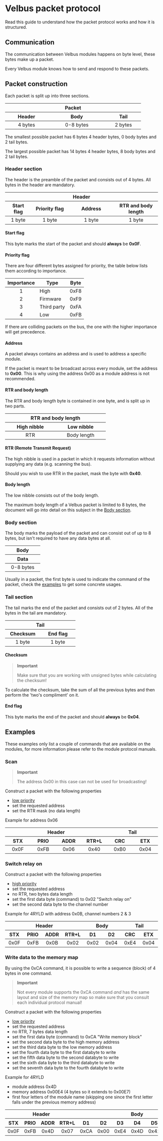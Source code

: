 # Velbus packet protocol
Read this guide to understand how the packet protocol works and how it is structured.

## Communication
The communication between Velbus modules happens on byte level, these bytes make up a packet.

Every Velbus module knows how to send and respond to these packets.

## Packet construction
Each packet is split up into three sections.

<table class="table table-bordered">
	<thead>
		<tr>
			<th colspan="3" align="center" width=400px">Packet</th>
		</tr>
		<tr>
			<th align="center" width="125px">Header</th>
			<th align="center" width="175px">Body</th>
			<th align="center" width="100px">Tail</th>
		</tr>
	</thead>
	<tbody>
		<tr>
			<td align="center" width="125px">4 bytes</td>
			<td align="center" width="175px">0-8 bytes</td>
			<td align="center" width="100px">2 bytes</td>
		</tr>
	</tbody>
</table>

The smallest possible packet has 6 bytes 4 header bytes, 0 body bytes and 2 tail bytes.

The largest possible packet has 14 bytes 4 header bytes, 8 body bytes and 2 tail bytes.

### Header section
The header is the preamble of the packet and consists out of 4 bytes. All bytes in the header are mandatory.

<table class="table table-striped table-bordered">
	<thead>
		<tr>
			<th colspan="4" align="center" width="550px">Header</th>
		</tr>
		<tr>
			<th align="center" width="100px">Start flag</th>
			<th align="center" width="150px">Priority flag</th>
			<th align="center" width="100px">Address</th>
			<th align="center" width="200px">RTR and body length</th>
		</tr>
	</thead>
	<tbody>
		<tr>
			<td align="center" width=100px">1 byte</td>
			<td align="center" width=150px">1 byte</td>
			<td align="center" width=200px">1 byte</td>
			<td align="center" width=100px">1 byte</td>
		</tr>
	</tbody>
</table>

#### Start flag
This byte marks the start of the packet and should **always** be **0x0F**.

#### Priority flag
There are four different bytes assigned for priority, the table below lists them according to importance.

| Importance | Type  | Byte  |
| :-: |---|:-:|
| 1 | High  | 0xF8  |
| 2 | Firmware  | 0xF9  |
| 3 | Third party  | 0xFA  |
| 4 | Low  | 0xFB  |

If there are colliding packets on the bus, the one with the higher importance will get precedence.

#### Address
A packet always contains an address and is used to address a specific module.

If the packet is meant to be broadcast across every module, set the address to **0x00**. This is why using the address 0x00 as a module address is not recommended.

#### RTR and body length
The RTR and body length byte is contained in one byte, and is split up in two parts. 

<table class="table table-striped table-bordered">
	<thead>
		<tr>
			<th colspan="2" align="center" width=300px">RTR and body length</th>
		</tr>
		<tr>
			<th align="center" width=150px">High nibble</th>
			<th align="center" width=150px">Low nibble</th>
		</tr>
	</thead>
	<tbody>
		<tr>
			<td align="center" width=150px">RTR</td>
			<td align="center" width=150px">Body length</td>
		</tr>
	</tbody>
</table>

#### RTR (Remote Transmit Request)
The high nibble is used in a packet in which it requests information without supplying any data (e.g. scanning the bus).

Should you wish to use RTR in the packet, mask the byte with **0x40**.

#### Body length
The low nibble consists out of the body length.

The maximum body length of a Velbus packet is limited to 8 bytes, the document will go into detail on this subject in the [Body section](#body-section).

### Body section
The body marks the payload of the packet and can consist out of up to 8 bytes, but isn't required to have any data bytes at all.

<table class="table table-striped table-bordered">
	<thead>
		<tr>
			<th colspan="2" align="center" width=100px">Body</th>
		</tr>
		<tr>
			<th align="center" width=100px">Data</th>
		</tr>
	</thead>
	<tbody>
		<tr>
			<td align="center" width=100px">0-8 bytes</td>	
		</tr>
	</tbody>
</table>

Usually in a packet, the first byte is used to indicate the command of the packet, check the [examples](#examples) to get some concrete usages.

### Tail section
The tail marks the end of the packet and consists out of 2 bytes. All of the bytes in the tail are mandatory.

<table class="table table-striped table-bordered">
	<thead>
		<tr>
			<th colspan="2" align="center" width=200px">Tail</th>
		</tr>
		<tr>
			<th align="center" width=100px">Checksum</th>
			<th align="center" width=100px">End flag</th>
		</tr>
	</thead>
	<tbody>
		<tr>
			<td align="center" width=100px">1 byte</td>
			<td align="center" width=100px">1 byte</td>
		</tr>
	</tbody>
</table>

#### Checksum
> **Important**
>
> Make sure that you are working with unsigned bytes while calculating the checksum!

To calculate the checksum, take the sum of all the previous bytes and then perform the 'two's compliment' on it.

#### End flag
This byte marks the end of the packet and should **always** be **0x04**.

## Examples

These examples only list a couple of commands that are available on the modules, for more information please refer to the module protocol manuals.

### Scan
> **Important** 
>
> The address 0x00 in this case can not be used for broadcasting!

Construct a packet with the following properties
* [low priority](#priority-flag)
* set the requested address
* set the RTR mask (no data length)

Example for address 0x06

<table class="table table-striped table-bordered">
	<thead>
		<tr>
			<th colspan="4" align="center" width=280px">Header</th>
			<th colspan="2" align="center" width=140px">Tail</th>
		</tr>
		<tr>
			<th align="center" width=70px">STX</th>
			<th align="center" width=70px">PRIO</th>
			<th align="center" width=70px">ADDR</th>
			<th align="center" width=70px">RTR+L</th>
			<th align="center" width=70px">CRC</th>
			<th align="center" width=70px">ETX</th>
		</tr>
	</thead>
	<tbody>
		<tr>
			<td align="center" width=70px">0x0F</td>
			<td align="center" width=70px">0xFB</td>
			<td align="center" width=70px">0x06</td>
			<td align="center" width=70px">0x40</td>
			<td align="center" width=70px">0xB0</td>
			<td align="center" width=70px">0x04</td>
		</tr>
	</tbody>
</table>

### Switch relay on

Construct a packet with the following properties
* [high priority](#priority-flag) 
* set the requested address
* no RTR, two bytes data length
* set the first data byte (command) to 0x02 "Switch relay on"
* set the second data byte to the channel number

Example for 4RYLD with address 0x0B, channel numbers 2 & 3

<table class="table table-striped table-bordered">
	<thead>
		<tr>
			<th colspan="4" align="center" width=280px">Header</th>
			<th colspan="2" align="center" width=140px">Body</th>
			<th colspan="2" align="center" width=140px">Tail</th>
		</tr>
		<tr>
			<th align="center" width=70px">STX</th>
			<th align="center" width=70px">PRIO</th>
			<th align="center" width=70px">ADDR</th>
			<th align="center" width=70px">RTR+L</th>
			<th align="center" width=70px">D1</th>
			<th align="center" width=70px">D2</th>
			<th align="center" width=70px">CRC</th>
			<th align="center" width=70px">ETX</th>
		</tr>
	</thead>
	<tbody>
		<tr>
			<td align="center" width=70px">0x0F</td>
			<td align="center" width=70px">0xFB</td>
			<td align="center" width=70px">0x0B</td>
			<td align="center" width=70px">0x02</td>
			<td align="center" width=70px">0x02</td>
			<td align="center" width=70px">0x04</td>
			<td align="center" width=70px">0xE4</td>
			<td align="center" width=70px">0x04</td>
		</tr>
	</tbody>
</table>

### Write data to the memory map

By using the 0xCA command, it is possible to write a sequence (block) of 4 bytes in one command.

> **Important**
>
> Not every module supports the 0xCA command *and* has the same layout and size of the memory map so make sure that you consult each individual protocol manual!

Construct a packet with the following properties
* [low priority](#priority-flag)
* set the requested address
* no RTR, 7 bytes data length
* set the first data byte (command) to 0xCA "Write memory block"
* set the second data byte to the high memory address
* set the third data byte to the low memory address
* set the fourth data byte to the first databyte to write
* set the fifth data byte to the second databyte to write
* set the sixth data byte to the third databyte to write
* set the seventh data byte to the fourth databyte to write

Example for 4RYLD
* module address 0x4D
* memory address 0x00E4 (4 bytes so it extends to 0x00E7)
* first four letters of the module name (skipping one since the first letter falls under the previous memory address)

<table class="table table-striped table-bordered">
	<thead>
		<tr>
			<th colspan="4" align="center" width=280px">Header</th>
			<th colspan="7" align="center" width=490px">Body</th>
			<th colspan="2" align="center" width=140px">Tail</th>
		</tr>
		<tr>
			<th align="center" width=70px">STX</th>
			<th align="center" width=70px">PRIO</th>
			<th align="center" width=70px">ADDR</th>
			<th align="center" width=70px">RTR+L</th>
			<th align="center" width=70px">D1</th>
			<th align="center" width=70px">D2</th>
			<th align="center" width=70px">D3</th>
			<th align="center" width=70px">D4</th>
			<th align="center" width=70px">D5</th>
			<th align="center" width=70px">D6</th>
			<th align="center" width=70px">D7</th>
			<th align="center" width=70px">CRC</th>
			<th align="center" width=70px">ETX</th>
		</tr>
	</thead>
	<tbody>
		<tr>
			<td align="center" width=70px">0x0F</td>
			<td align="center" width=70px">0xFB</td>
			<td align="center" width=70px">0x4D</td>
			<td align="center" width=70px">0x07</td>
			<td align="center" width=70px">0xCA</td>
			<td align="center" width=70px">0x00</td>
			<td align="center" width=70px">0xE4</td>
			<td align="center" width=70px">0x4D</td>
			<td align="center" width=70px">0x42</td>
			<td align="center" width=70px">0x34</td>
			<td align="center" width=70px">0x52</td>
			<td align="center" width=70px">0xDF</td>
			<td align="center" width=70px">0x04</td>
		</tr>
	</tbody>
</table>